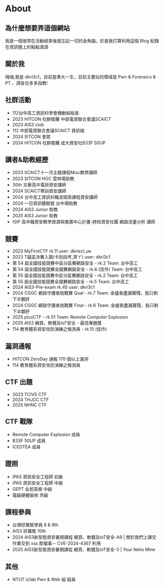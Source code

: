 # About

## 為什麼想要弄這個網站

我是一個很常在活動結束後就忘記一切的金魚腦，於是我打算利用這個 Blog 紀錄在資訊圈上的點點滴滴

## 關於我

嗨嗨,我是 dkri3c1，目前是準大一生，目前主要玩的領域是 Pwn & Forensics & PT ，請各位多多指教!

## 社群活動

- 112台中高工資訊科學會機動組組長
- 2023 HITCON 社群擺攤 中部電資聯合會議SCAICT
- 2023 AIS3 club
- 112 中部電資聯合會議SCAICT 資訊組
- 2024 SITCON 會眾
- 2024 HITCON 社群擺攤 成大資安社B33F 50UP

## 講者&助教經歷

- 2023 SCAICT十一月主題課程Misc教學講師
- 2023 SITCON HOC 雲林場助教
- 30th 文華高中電研資安講師
- 2024 SCAICT寒訓資安講師
- 2024 台中高工資訊科職涯探索課程資安講師
- 2024 一日資訊體驗營  台中場助教
- 2024 AIS3 Junior 助教
- 2025 AIS3 Junior 助教
- ISIP 高中職資安教學資源與推廣中心計畫-跨校資安社團 網路流量分析 講師


## 競賽

- 2023 MyFirstCTF rk.11 user: dkriecl_ue
- 2023 T貓盃決賽入圍(卡到段考,哭ㄚ) user: dkri3c1
- 第 54 屆全國技能競賽中區分區賽網路安全 - rk.2 Team: 台中高工
- 第 54 屆全國技能競賽全國賽網路安全 - rk.6 (佳作) Team: 台中高工
- 第 55 屆全國技能競賽中區分區賽網路安全 - rk.2 Team: 台中高工
- 第 55 屆全國技能競賽全國賽網路安全 - rk.5 Team: 台中高工
- 2024 AIS3-Pre-exam rk.45 user: dkri3c1
- 2024 CGGC 網路守護者挑戰賽 Qual - rk.7 Team: 金爐香盡漏聲殘，我只剩下半顆肝
- 2024 CGGC 網路守護者挑戰賽 Final - rk.6 Team: 金爐香盡漏聲殘，我只剩下半顆肝
- 2025 picoCTF - rk.51 Team: Remote Computer Explosion
- 2025 AIS3 網頁、軟體及IoT安全 - 最佳專題獎
- 114 教育體系資安攻防演練之檢測員 - rk.15 (佳作)

## 漏洞通報

- HITCON ZeroDay 通報 170 個以上漏洞
- 114 教育體系資安攻防演練之檢測員


## CTF 出題

- 2023 TCIVS CTF 
- 2024 THJCC CTF
- 2025 NHNC CTF 

## CTF 戰隊

- Remote Computer Explosion 成員
- B33F 50UP 成員
- ICEDTEA 成員


## 證照

- iPAS 資訊安全工程師 初級
- iPAS 資訊安全工程師 中級
- GEPT 全民英檢 中級
- 電腦硬體裝修 丙級

## 課程參與

- 台灣好厲駭學員 8 & 9th
- AIS3 好厲駭 10th
- 2024 AIS3新型態資安暑期課程 網頁、軟體及IoT安全-A9 | 關於我們上課交作業交到 xss 那檔事-- CVE-2024-4367 利用
- 2025 AIS3新型態資安暑期課程 網頁、軟體及IoT安全-3 | Your Netis Mine 

## 其他 

- NTUT is1ab Pwn & Web 組 組員